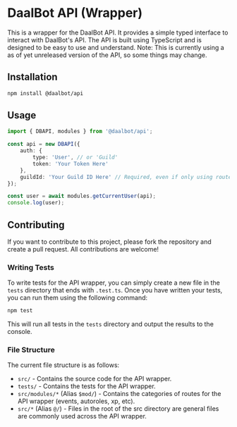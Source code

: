 # DaalBot API (Wrapper)
This is a wrapper for the DaalBot API. It provides a simple typed interface to interact with DaalBot's API. The API is built using TypeScript and is designed to be easy to use and understand.
Note: This is currently using a as of yet unreleased version of the API, so some things may change.

## Installation
```bash
npm install @daalbot/api
```
## Usage
```typescript
import { DBAPI, modules } from '@daalbot/api';

const api = new DBAPI({
    auth: {
        type: 'User', // or 'Guild'
        token: 'Your Token Here'
    },
    guildId: 'Your Guild ID Here' // Required, even if only using routes that don't require a guild, if that's the case, this isn't validated just put 0
});

const user = await modules.getCurrentUser(api);
console.log(user);
```

## Contributing
If you want to contribute to this project, please fork the repository and create a pull request. All contributions are welcome!

### Writing Tests
To write tests for the API wrapper, you can simply create a new file in the `tests` directory that ends with `.test.ts`. Once you have written your tests, you can run them using the following command:
```bash
npm test
```
This will run all tests in the `tests` directory and output the results to the console.

### File Structure
The current file structure is as follows:
* `src/` - Contains the source code for the API wrapper.
* `tests/` - Contains the tests for the API wrapper.
* `src/modules/*` (Alias `$mod/`) - Contains the categories of routes for the API wrapper (events, autoroles, xp, etc).
* `src/*` (Alias `@/`) - Files in the root of the src directory are general files are commonly used across the API wrapper.
